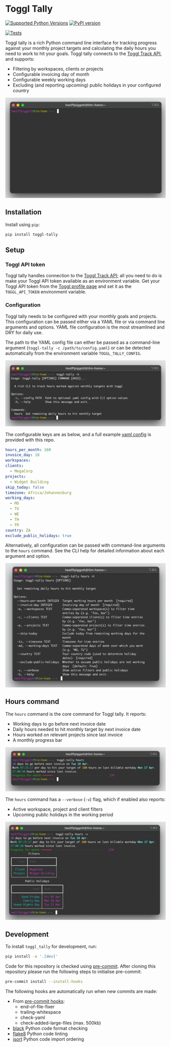 # Toggl Tally

[![Supported Python Versions](https://img.shields.io/pypi/pyversions/toggl-tally/0.1.1)](https://pypi.org/project/toggl-tally/) [![PyPI version](https://badge.fury.io/py/toggl-tally.svg)](https://badge.fury.io/py/toggl-tally)

[![Tests](https://github.com/twolffpiggott/toggl-tally/actions/workflows/test.yml/badge.svg?branch=main)](https://github.com/twolffpiggott/toggl-tally/actions/workflows/test.yml)

Toggl tally is a rich Python command line interface for tracking progress against your monthly project targets and calculating the daily hours you need to work to hit your goals. Toggl tally connects to the [Toggl Track API](https://developers.track.toggl.com/), and supports:

- Filtering by workspaces, clients or projects
- Configurable invoicing day of month
- Configurable weekly working days
- Excluding (and reporting upcoming) public holidays in your configured country

<p align="center">
  <img src="https://github.com/twolffpiggott/toggl-tally/raw/main/imgs/toggl_tally_verbose_small.gif">
</p>

## Installation

Install using `pip`:

```
pip install toggl-tally
```

## Setup

### Toggl API token

Toggl tally handles connection to the [Toggl Track API](https://developers.track.toggl.com/); all you need to do is make your Toggl API token available as an environment variable. Get your Toggl API token from the [Toggl profile page](https://track.toggl.com/profile) and set it as the `TOGGL_API_TOKEN` environment variable.

### Configuration

Toggl tally needs to be configured with your monthly goals and projects. This configuration can be passed either via a YAML file or via command line arguments and options. YAML file configuration is the most streamlined and DRY for daily use.

The path to the YAML config file can either be passed as a command-line argument (`toggl-tally -c /path/to/config.yaml`) or can be detected automatically from the environment variable `TOGGL_TALLY_CONFIG`.

![Help](https://github.com/twolffpiggott/toggl-tally/raw/main/imgs/help.png)

The configurable keys are as below, and a full example [yaml config](https://github.com/twolffpiggott/toggl-tally/blob/main/config.yml) is provided with this repo.

```yaml
hours_per_month: 160
invoice_day: 18
workspaces:
clients:
  - MegaCorp
projects:
  - Widget Building
skip_today: false
timezone: Africa/Johannesburg
working_days:
  - MO
  - TU
  - WE
  - TH
  - FR
country: ZA
exclude_public_holidays: true
```

Alternatively, all configuration can be passed with command-line arguments to the `hours` command. See the CLI help for detailed information about each argument and option.

![Help](https://github.com/twolffpiggott/toggl-tally/raw/main/imgs/hours_help.png)

## Hours command

The `hours` command is the core command for Toggl tally. It reports:

- Working days to go before next invoice date
- Daily hours needed to hit monthly target by next invoice date
- Hours worked on relevant projects since last invoice
- A monthly progress bar

![Hours](https://github.com/twolffpiggott/toggl-tally/raw/main/imgs/hours.png)

The `hours` command has a `--verbose` (`-v`) flag, which if enabled also reports:

- Active workspace, project and client filters
- Upcoming public holidays in the working period

![Hours](https://github.com/twolffpiggott/toggl-tally/raw/main/imgs/hours_verbose.png)

## Development

To install `toggl_tally` for development, run:

```bash
pip install -e '.[dev]'
```

Code for this repository is checked using [pre-commit](https://pre-commit.com/). After cloning this repository please run the following steps to initialise pre-commit:

```bash
pre-commit install --install-hooks
```

The following hooks are automatically run when new commits are made:

- From [pre-commit hooks](https://github.com/pre-commit/pre-commit-hooks):
    - end-of-file-fixer
    - trailing-whitespace
    - check-yaml
    - check-added-large-files (max. 500kb)
- [black](https://github.com/psf/black) Python code format checking
- [flake8](https://gitlab.com/pycqa/flake8) Python code linting
- [isort](https://github.com/PyCQA/isort) Python code import ordering
